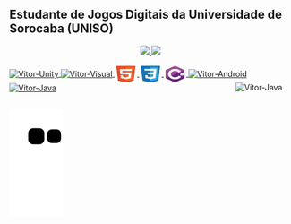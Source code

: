 ## Estudante de Jogos Digitais da Universidade de Sorocaba (UNISO)
<div align="center">
  <a href="https://github.com/vitorassaf">
  <img height="180em" src="https://github-readme-stats.vercel.app/api?username=vitorassaf&show_icons=true&theme=dark&include_all_commits=true&count_private=true"/>
  <img height="180em" src="https://github-readme-stats.vercel.app/api/top-langs/?username=vitorassaf&layout=compact&langs_count=7&theme=dark"/>
</div>
<div style="display: inline_block"><br>
  <img align="center" alt="Vitor-Unity" height="30" width="40" src="https://pics.freeicons.io/uploads/icons/png/15060036801552037048-512.png" />         
  <img align="center" alt="Vitor-Visual" height="30" width="40" src="https://cdn.jsdelivr.net/gh/devicons/devicon/icons/visualstudio/visualstudio-plain.svg" />
  <img align="center" alt="Vitor-HTML" height="30" width="40" src="https://raw.githubusercontent.com/devicons/devicon/master/icons/html5/html5-original.svg"/>
  <img align="center" alt="Vitor-CSS" height="30" width="40" src="https://raw.githubusercontent.com/devicons/devicon/master/icons/css3/css3-original.svg"/>
  <img align="center" alt="Vitor-Csharp" height="30" width="40" src="https://raw.githubusercontent.com/devicons/devicon/master/icons/csharp/csharp-original.svg"/>
   <img align="center" alt="Vitor-Android" height="30" width="40" src="https://cdn.jsdelivr.net/gh/devicons/devicon/icons/android/android-original.svg" />
  <img align="center" alt="Vitor-Java" height="30" width="40" src="https://cdn.jsdelivr.net/gh/devicons/devicon/icons/javascript/javascript-original.svg" />
  <img align="right" alt="Vitor-Java" height="100" width="100" src="https://www.parquetecsorocaba.com.br/img/produtos/capa/full-82bf946da0f9b1e6e1875430cc446665.jpg" />
  

 
</div>
  
##
  
![Snake animation](https://github.com/rafaballerini/rafaballerini/blob/output/github-contribution-grid-snake.svg)
